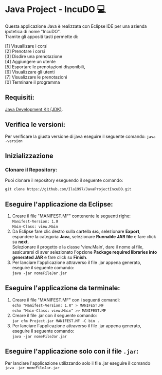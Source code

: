 # Java Project - IncuDO :computer:
Questa applicazione Java è realizzata con Eclipse IDE per una azienda ipotetica di nome "IncuDO". </br> 
Tramite gli appositi tasti permette di:

[1] Visuallizare i corsi </br>
[2] Prenotare i corsi </br>
[3] Disdire una prenotazione </br>
[4] Aggiungere un utente </br>
[5] Esportare le prenotazioni disponibili, </br>
[6] Visualizzare gli utenti </br>
[7] Visualizzare le prenotazioni </br>
[0] Terminare il programma

## Requisiti:

[Java Development Kit (JDK)](https://www.oracle.com/java/technologies/downloads/).

## Verifica le versioni:

Per verificare la giusta versione di java eseguire il seguente comando:
`java -version`

## Inizializzazione

### Clonare il Repository:

Puoi clonare il repository eseguendo il seguente comando:

`git clone https://github.com/Ila1997/JavaProjectIncuDO.git`

## Eseguire l'applicazione da Eclipse:

1. Creare il file "MANIFEST.MF" contenente le seguenti righe: </br> `Manifest-Version: 1.0` </br> `Main-Class: view.Main`
2. Da Eclipse fare clic destro sulla cartella <strong>src</strong>, selezionare <strong>Export</strong>, espandere la categoria <strong>Java</strong>, selezionare <strong>Runnable JAR file</strong> e fare click su <strong>next</strong>. </br> Selezionare il progetto e la classe 'view.Main', dare il nome al file, assicurarsi di aver selezionato l'opzione <strong>Package required libraries into generated JAR</strong> e fare click su <strong>Finish</strong>.
3. Per lanciare l'applicazione attraverso il file .jar appena generato, eseguire il seguente comando: </br>
`java -jar nomeFileJar.jar`

## Eseguire l'applicazione da terminale:

1. Creare il file "MANIFEST.MF" con i seguenti comandi:</br> `echo "Manifest-Version: 1.0" > MANIFEST.MF` </br> `echo "Main-Class: view.Main" >> MANIFEST.MF`
2. Creare il file .jar con il seguente comando: </br> `jar cfm Project.jar MANIFEST.MF -C bin .`
3. Per lanciare l'applicazione attraverso il file .jar appena generato, eseguire il seguente comando: </br>
`java -jar nomeFileJar.jar`

## Eseguire l'applicazione solo con il file `.jar`:

Per lanciare l'applicazione utilizzando solo il file .jar eseguire il comando </br>`java -jar nomeFileJar.jar`
